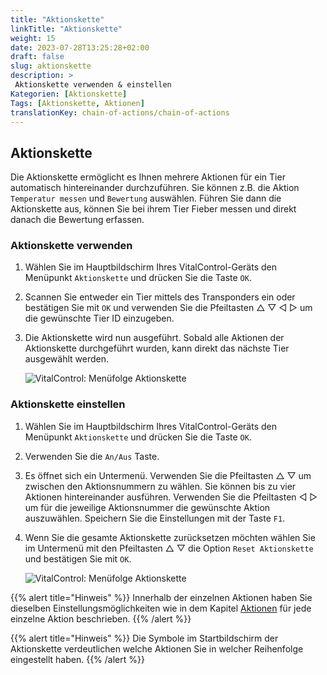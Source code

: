 ```yaml
---
title: "Aktionskette"
linkTitle: "Aktionskette"
weight: 15
date: 2023-07-28T13:25:28+02:00
draft: false
slug: aktionskette
description: >
 Aktionskette verwenden & einstellen
Kategorien: [Aktionskette]
Tags: [Aktionskette, Aktionen]
translationKey: chain-of-actions/chain-of-actions
---
```

## Aktionskette

Die Aktionskette ermöglicht es Ihnen mehrere Aktionen für ein Tier automatisch hintereinander durchzuführen. Sie können z.B. die Aktion `Temperatur messen` und `Bewertung` auswählen. Führen Sie dann die Aktionskette aus, können Sie bei ihrem Tier Fieber messen und direkt danach die Bewertung erfassen.

### Aktionskette verwenden

1. Wählen Sie im Hauptbildschirm Ihres VitalControl-Geräts den Menüpunkt `Aktionskette` und drücken Sie die Taste `OK`.

2. Scannen Sie entweder ein Tier mittels des Transponders ein oder bestätigen Sie mit `OK` und verwenden Sie die Pfeiltasten △ ▽ ◁ ▷ um die gewünschte Tier ID einzugeben. 

3. Die Aktionskette wird nun ausgeführt. Sobald alle Aktionen der Aktionskette durchgeführt wurden, kann direkt das nächste Tier ausgewählt werden. 

    ![VitalControl: Menüfolge Aktionskette](../bilder/aktionskette.png "Aktionskette")

### Aktionskette einstellen

1. Wählen Sie im Hauptbildschirm Ihres VitalControl-Geräts den Menüpunkt `Aktionskette` und drücken Sie die Taste `OK`.

2. Verwenden Sie die `An/Aus` Taste.

3. Es öffnet sich ein Untermenü. Verwenden Sie die Pfeiltasten △ ▽ um zwischen den Aktionsnummern zu wählen. Sie können bis zu vier Aktionen hintereinander ausführen. Verwenden Sie die Pfeiltasten ◁ ▷ um für die jeweilige Aktionsnummer die gewünschte Aktion auszuwählen. Speichern Sie die Einstellungen mit der Taste `F1`. 

4. Wenn Sie die gesamte Aktionskette zurücksetzen möchten wählen Sie im Untermenü mit den Pfeiltasten △ ▽ die Option `Reset Aktionskette` und bestätigen Sie mit `OK`.

    ![VitalControl: Menüfolge Aktionskette](../bilder/aktionsketteeinstellen.png "Aktionskette einstellen")

{{% alert title="Hinweis" %}}
Innerhalb der einzelnen Aktionen haben Sie dieselben Einstellungsmöglichkeiten wie in dem Kapitel [Aktionen](..) für jede einzelne Aktion beschrieben.
{{% /alert %}}

{{% alert title="Hinweis" %}}
Die Symbole im Startbildschirm der Aktionskette verdeutlichen welche Aktionen Sie in welcher Reihenfolge eingestellt haben.
{{% /alert %}}